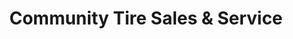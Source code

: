 ---
title: "Community Tire Sales & Service"
url: /milwaukee/community-tire-sales-and-service/
shop: tyres
---
